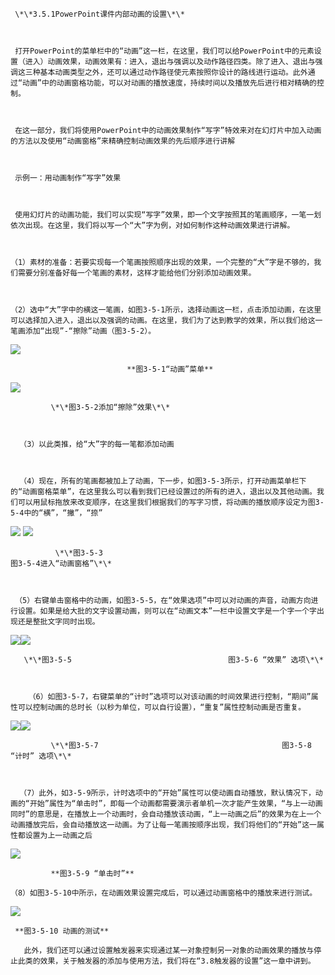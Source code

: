      \*\*3.5.1PowerPoint课件内部动画的设置\*\*



     打开PowerPoint的菜单栏中的“动画”这一栏，在这里，我们可以给PowerPoint中的元素设置（进入）动画效果，动画效果有：进入，退出与强调以及动作路径四类。除了进入、退出与强调这三种基本动画类型之外，还可以通过动作路径使元素按照你设计的路线进行运动。此外通过“动画”中的动画窗格功能，可以对动画的播放速度，持续时间以及播放先后进行相对精确的控制。



     在这一部分，我们将使用PowerPoint中的动画效果制作“写字”特效来对在幻灯片中加入动画的方法以及使用“动画窗格”来精确控制动画效果的先后顺序进行讲解



     示例一：用动画制作“写字”效果



     使用幻灯片的动画功能，我们可以实现“写字”效果，即一个文字按照其的笔画顺序，一笔一划依次出现。在这里，我们将以写一个“大”字为例，对如何制作这种动画效果进行讲解。



    （1）素材的准备：若要实现每一个笔画按照顺序出现的效果，一个完整的“大”字是不够的，我们需要分别准备好每一个笔画的素材，这样才能给他们分别添加动画效果。



    （2）选中“大”字中的横这一笔画，如图3-5-1所示，选择动画这一栏，点击添加动画，在这里可以选择加入进入，退出以及强调的动画。在这里，我们为了达到教学的效果，所以我们给这一笔画添加“出现”-“擦除”动画（图3-5-2）。

![](file:///C:\Users\netedi21\AppData\Local\Temp\ksohtml\wpsA17F.tmp.jpg)

```
                          **图3-5-1“动画”菜单**
```

![](file:///C:\Users\netedi21\AppData\Local\Temp\ksohtml\wpsA180.tmp.jpg)

             \*\*图3-5-2添加“擦除”效果\*\*



      （3）以此类推，给“大”字的每一笔都添加动画



      （4）现在，所有的笔画都被加上了动画，下一步，如图3-5-3所示，打开动画菜单栏下的“动画窗格菜单”，在这里我么可以看到我们已经设置过的所有的进入，退出以及其他动画。我们可以用鼠标拖放来改变顺序，在这里我们根据我们的写字习惯，将动画的播放顺序设定为图3-5-4中的“横”，“撇”，“捺”

![](file:///C:\Users\netedi21\AppData\Local\Temp\ksohtml\wpsA190.tmp.jpg) ![](file:///C:\Users\netedi21\AppData\Local\Temp\ksohtml\wpsA191.tmp.jpg)

              \*\*图3-5-3                                                  图3-5-4进入“动画窗格”\*\*



     （5）右键单击窗格中的动画，如图3-5-5，在“效果选项”中可以对动画的声音，动画方向进行设置。如果是给大批的文字设置动画，则可以在“动画文本”一栏中设置文字是一个字一个字出现还是整批文字同时出现。

![](file:///C:\Users\netedi21\AppData\Local\Temp\ksohtml\wpsA1A2.tmp.jpg)![](file:///C:\Users\netedi21\AppData\Local\Temp\ksohtml\wpsA1B3.tmp.jpg)

       \*\*图3-5-5                                   图3-5-6 “效果” 选项\*\*



        （6）如图3-5-7，右键菜单的“计时”选项可以对该动画的时间效果进行控制，“期间”属性可以控制动画的总时长（以秒为单位，可以自行设置），“重复”属性控制动画是否重复。

![](file:///C:\Users\netedi21\AppData\Local\Temp\ksohtml\wpsA1B4.tmp.jpg)![](file:///C:\Users\netedi21\AppData\Local\Temp\ksohtml\wpsA1C4.tmp.jpg)

             \*\*图3-5-7                                         图3-5-8 “计时” 选项\*\*



      （7）此外，如3-5-9所示，计时选项中的“开始”属性可以使动画自动播放，默认情况下，动画的“开始”属性为“单击时”，即每一个动画都需要演示者单机一次才能产生效果，“与上一动画同时”的意思是，在播放上一个动画时，会自动播放该动画，“上一动画之后”的效果为在上一个动画播放完后，会自动播放这一动画。为了让每一笔画按顺序出现，我们将他们的“开始”这一属性都设置为上一动画之后

![](file:///C:\Users\netedi21\AppData\Local\Temp\ksohtml\wpsA1C5.tmp.jpg)

             **图3-5-9 “单击时”**

    （8）如图3-5-10中所示，在动画效果设置完成后，可以通过动画窗格中的播放来进行测试。

![](file:///C:\Users\netedi21\AppData\Local\Temp\ksohtml\wpsA1D6.tmp.jpg)

     **图3-5-10 动画的测试**

       此外，我们还可以通过设置触发器来实现通过某一对象控制另一对象的动画效果的播放与停止此类的效果，关于触发器的添加与使用方法，我们将在“3.8触发器的设置”这一章中讲到。

